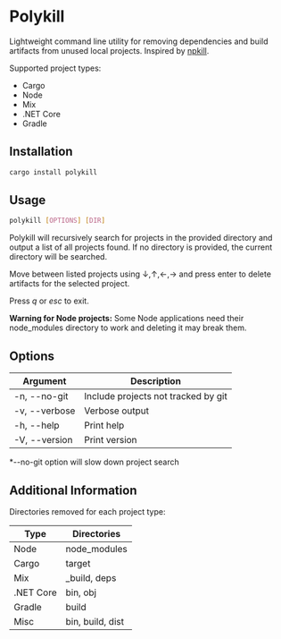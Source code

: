 # Polykill

Lightweight command line utility for removing dependencies and build artifacts from unused local projects. Inspired by [npkill](https://www.npmjs.com/package/npkill#usage).

Supported project types:
- Cargo
- Node
- Mix
- .NET Core
- Gradle

## Installation

```sh
cargo install polykill
```

## Usage

```sh
polykill [OPTIONS] [DIR]
```

Polykill will recursively search for projects in the provided directory and output a list of all projects found. If no directory is provided, the current directory will be searched.

Move between listed projects using ↓,↑,←,→ and press enter to delete artifacts for the selected project.

Press *q* or *esc* to exit.

**Warning for Node projects:** Some Node applications need their node_modules directory to work and deleting it may break them.

## Options

| Argument       | Description                         |
| -------------- | ----------------------------------- |
| -n, --no-git   | Include projects not tracked by git |
| -v, --verbose  | Verbose output                      |
| -h, --help     | Print help                          |
| -V, --version  | Print version                       |

*--no-git option will slow down project search

## Additional Information

Directories removed for each project type:

| Type      | Directories      |
| --------- | ---------------- |
| Node      | node_modules     |
| Cargo     | target           |
| Mix       | _build, deps     |
| .NET Core | bin, obj         |
| Gradle    | build            |
| Misc      | bin, build, dist |
